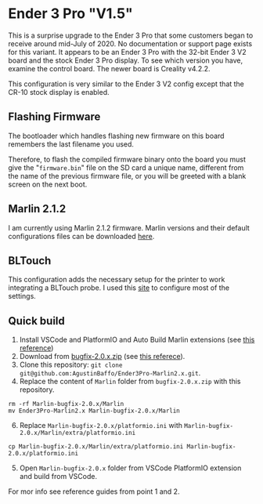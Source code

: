 # Ender 3 Pro "V1.5"

This is a surprise upgrade to the Ender 3 Pro that some customers began to receive around mid-July of 2020. No documentation or support page exists for this variant. It appears to be an Ender 3 Pro with the 32-bit Ender 3 V2 board and the stock Ender 3 Pro display. To see which version you have, examine the control board. The newer board is Creality v4.2.2.

This configuration is very similar to the Ender 3 V2 config except that the CR-10 stock display is enabled.

## Flashing Firmware

The bootloader which handles flashing new firmware on this board remembers the last filename you used.

Therefore, to flash the compiled firmware binary onto the board you must give the "`firmware.bin`" file on the SD card a unique name, different from the name of the previous firmware file, or you will be greeted with a blank screen on the next boot.

## Marlin 2.1.2

I am currently using Marlin 2.1.2 firmware. Marlin versions and their default configurations files can be downloaded [here](https://marlinfw.org/meta/download/).

## BLTouch

This configuration adds the necessary setup for the printer to work integrating a BLTouch probe. I used this [site](https://3dprintscape.com/marlin-firmware-on-creality-board-complete-guide/) to configure most of the settings.

## Quick build
1. Install VSCode and PlatformIO and Auto Build Marlin extensions (see [this reference](https://automatedhome.party/2020/05/08/compiling-marlin-firmware-is-easy-dont-be-afraid-to-do-it/))
2. Download from [bugfix-2.0.x.zip](https://marlinfw.org/meta/download/) (see [this referece](https://3dprintscape.com/marlin-firmware-on-creality-board-complete-guide/)).
3. Clone this repository: `git clone git@github.com:AgustinBaffo/Ender3Pro-Marlin2.x.git`.
4. Replace the content of `Marlin` folder from `bugfix-2.0.x.zip` with this repository.
```
rm -rf Marlin-bugfix-2.0.x/Marlin
mv Ender3Pro-Marlin2.x Marlin-bugfix-2.0.x/Marlin
```
6. Replace `Marlin-bugfix-2.0.x/platformio.ini` with `Marlin-bugfix-2.0.x/Marlin/extra/platformio.ini`
```
cp Marlin-bugfix-2.0.x/Marlin/extra/platformio.ini Marlin-bugfix-2.0.x/platformio.ini
```
5. Open `Marlin-bugfix-2.0.x` folder from VSCode PlatformIO extension and build from VSCode.

For mor info see reference guides from point 1 and 2.
